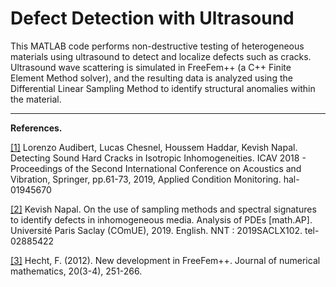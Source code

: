 # Defect Detection with Ultrasound

This MATLAB code performs non-destructive testing of heterogeneous materials using ultrasound to detect and localize defects such as cracks. Ultrasound wave scattering is simulated in FreeFem++ (a C++ Finite Element Method solver), and the resulting data is analyzed using the Differential Linear Sampling Method to identify structural anomalies within the material.


---
**References.**

[[1]](https://theses.hal.science/X-CMAP/hal-01945670) Lorenzo Audibert, Lucas Chesnel, Houssem Haddar, Kevish Napal. Detecting Sound Hard Cracks in Isotropic Inhomogeneities. ICAV 2018 - Proceedings of the Second International Conference on Acoustics and Vibration, Springer, pp.61-73, 2019, Applied Condition Monitoring. hal-01945670

[[2]](https://theses.hal.science/tel-02885422) Kevish Napal. On the use of sampling methods and spectral signatures to identify defects in inhomogeneous media. Analysis of PDEs [math.AP]. Université Paris Saclay (COmUE), 2019. English. NNT : 2019SACLX102. tel-02885422

[[3]](https://freefem.org/) Hecht, F. (2012). New development in FreeFem++. Journal of numerical mathematics, 20(3-4), 251-266.
